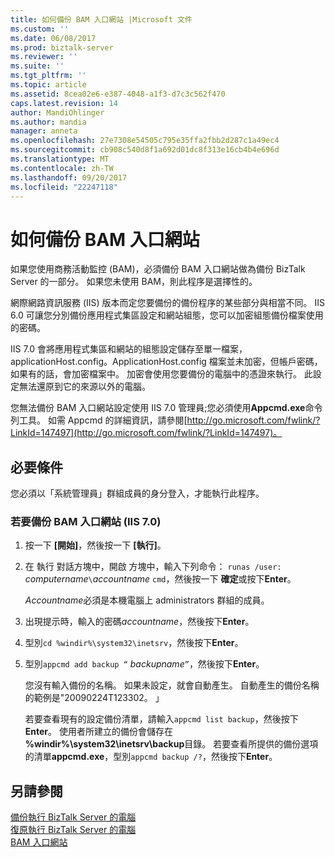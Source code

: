 ```yaml
---
title: 如何備份 BAM 入口網站 |Microsoft 文件
ms.custom: ''
ms.date: 06/08/2017
ms.prod: biztalk-server
ms.reviewer: ''
ms.suite: ''
ms.tgt_pltfrm: ''
ms.topic: article
ms.assetid: 8cea02e6-e387-4048-a1f3-d7c3c562f470
caps.latest.revision: 14
author: MandiOhlinger
ms.author: mandia
manager: anneta
ms.openlocfilehash: 27e7308e54505c795e35ffa2fbb2d287c1a49ec4
ms.sourcegitcommit: cb908c540d8f1a692d01dc8f313e16cb4b4e696d
ms.translationtype: MT
ms.contentlocale: zh-TW
ms.lasthandoff: 09/20/2017
ms.locfileid: "22247118"
---
```

# <a name="how-to-back-up-the-bam-portal"></a>如何備份 BAM 入口網站
如果您使用商務活動監控 (BAM)，必須備份 BAM 入口網站做為備份 BizTalk Server 的一部分。 如果您未使用 BAM，則此程序是選擇性的。  
  
 網際網路資訊服務 (IIS) 版本而定您要備份的備份程序的某些部分與相當不同。 IIS 6.0 可讓您分別備份應用程式集區設定和網站組態，您可以加密組態備份檔案使用的密碼。  
  
 IIS 7.0 會將應用程式集區和網站的組態設定儲存至單一檔案，applicationHost.config。ApplicationHost.config 檔案並未加密，但帳戶密碼，如果有的話，會加密檔案中。 加密會使用您要備份的電腦中的憑證來執行。 此設定無法還原到它的來源以外的電腦。  
  
 您無法備份 BAM 入口網站設定使用 IIS 7.0 管理員;您必須使用**Appcmd.exe**命令列工具。 如需 Appcmd 的詳細資訊，請參閱[http://go.microsoft.com/fwlink/?LinkId=147497](http://go.microsoft.com/fwlink/?LinkId=147497)。  
  
## <a name="prerequisites"></a>必要條件  
 您必須以「系統管理員」群組成員的身分登入，才能執行此程序。  
  
### <a name="to-back-up-the-bam-portal-iis-70"></a>若要備份 BAM 入口網站 (IIS 7.0)  
  
1.  按一下 **[開始]**，然後按一下 **[執行]**。  
  
2.  在 執行 對話方塊中，開啟 方塊中，輸入下列命令： `runas /user:` *computername*`\`*accountname* `cmd`，然後按一下 **確定**或按下**Enter**。  
  
     *Accountname*必須是本機電腦上 administrators 群組的成員。  
  
3.  出現提示時，輸入的密碼*accountname*，然後按下**Enter**。  
  
4.  型別`cd %windir%\system32\inetsrv`，然後按下**Enter**。  
  
5.  型別`appcmd add backup “` *backupname*`”`，然後按下**Enter**。  
  
     您沒有輸入備份的名稱。 如果未設定，就會自動產生。 自動產生的備份名稱的範例是"20090224T123302。 」  
  
     若要查看現有的設定備份清單，請輸入`appcmd list backup`，然後按下**Enter**。 使用者所建立的備份會儲存在 **%windir%\system32\inetsrv\backup**目錄。 若要查看所提供的備份選項的清單**appcmd.exe**，型別`appcmd backup /?`，然後按下**Enter**。  
  
## <a name="see-also"></a>另請參閱  
 [備份執行 BizTalk Server 的電腦](../core/backing-up-a-computer-running-biztalk-server.md)   
 [復原執行 BizTalk Server 的電腦](../core/recovering-a-computer-running-biztalk-server.md)   
 [BAM 入口網站](../core/bam-portal.md)